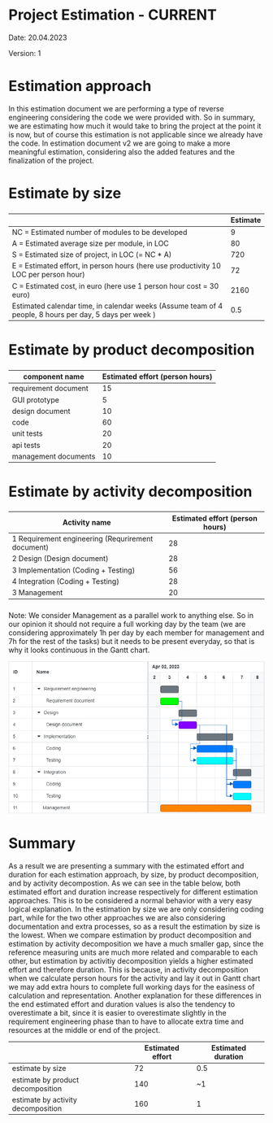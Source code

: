 # Project Estimation - CURRENT
Date: 20.04.2023

Version: 1


# Estimation approach
In this estimation document we are performing a type of reverse engineering considering the code we were provided with. So in summary, we are estimating how much it would take to bring the project at the point it is now, but of course this estimation is not applicable since we already have the code. In estimation document v2 we are going to make a more meaningful estimation, considering also the added features and the finalization of the project. 
# Estimate by size
### 
|             | Estimate                        |             
| ----------- | ------------------------------- |  
| NC =  Estimated number of modules to be developed   |      9                       |             
|  A = Estimated average size per module, in LOC       |      80                      | 
| S = Estimated size of project, in LOC (= NC * A) |           720 |
| E = Estimated effort, in person hours (here use productivity 10 LOC per person hour)  |            72                          |   
| C = Estimated cost, in euro (here use 1 person hour cost = 30 euro) | 2160| 
| Estimated calendar time, in calendar weeks (Assume team of 4 people, 8 hours per day, 5 days per week ) |         0.5            |               

# Estimate by product decomposition
### 
|         component name    | Estimated effort (person hours)   |             
| ----------- | ------------------------------- | 
|requirement document    | 15 |
| GUI prototype |5|
|design document |10|
|code |60|
| unit tests |20|
| api tests |20|
| management documents  |10|



# Estimate by activity decomposition
### 
|         Activity name    | Estimated effort (person hours)   |             
| ----------- | ------------------------------- | 
|1 Requirement engineering (Requrirement document)|28 |
|2 Design (Design document)|28 |
|3 Implementation (Coding + Testing)|56 |
|4 Integration (Coding + Testing)|28 |
|3 Management |20 |
###
 Note: We consider Management as a parallel work to anything else. So in our opinion it should not require a full working day by the team (we are considering approximately 1h per day by each member for management and 7h for the rest of the tasks) but it needs to be present everyday, so that is why it looks continuous in the Gantt chart.

![Gantt chart](diagrams/ganttchartV1.png)
# Summary

As a result we are presenting a summary with the estimated effort and duration for each estimation approach, by size, by product decomposition, and by activity decompostion. As we can see in the table below, both estimated effort and duration increase respectively for different estimation approaches. This is to be considered a normal behavior with a very easy logical explanation. In the estimation by size we are only considering coding part, while for the two other approaches we are also considering documentation and extra processes, so as a result the estimation by size is the lowest. When we compare estimation by product decomposition and estimation by activity decomposition we have a much smaller gap, since the reference measuring units are much more related and comparable to each other, but estimation by activitiy decomposition yields a higher estimated effort and therefore duration. This is because, in activity decomposition when we calculate person hours for the activity and lay it out in Gantt chart we may add extra hours to complete full working days for the easiness of calculation and representation. Another explanation for these differences in the end estimated effort and duration values is also the tendency to overestimate a bit, since it is easier to overestimate slightly in the requirement engineering phase than to have to allocate extra time and resources at the middle or end of the project. 

|             | Estimated effort                        |   Estimated duration |          
| ----------- | ------------------------------- | ---------------|
| estimate by size |72|0.5
| estimate by product decomposition |140|~1
| estimate by activity decomposition |160|1




